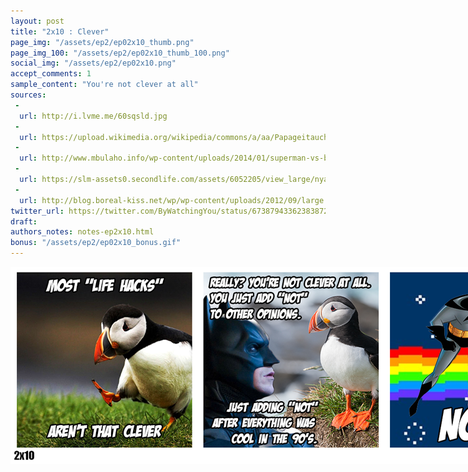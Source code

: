 ```yaml
---
layout: post
title: "2x10 : Clever"
page_img: "/assets/ep2/ep02x10_thumb.png"
page_img_100: "/assets/ep2/ep02x10_thumb_100.png"
social_img: "/assets/ep2/ep02x10.png"
accept_comments: 1
sample_content: "You're not clever at all"
sources: 
 -
  url: http://i.lvme.me/60sqsld.jpg
 -
  url: https://upload.wikimedia.org/wikipedia/commons/a/aa/Papageitaucher_Fratercula_arctica.jpg
 -
  url: http://www.mbulaho.info/wp-content/uploads/2014/01/superman-vs-batman-movie-6yufcdiz.jpg
 -
  url: https://slm-assets0.secondlife.com/assets/6052205/view_large/nyan-cat.jpg?1344462370
 -
  url: http://blog.boreal-kiss.net/wp/wp-content/uploads/2012/09/large.gif
twitter_url: https://twitter.com/ByWatchingYou/status/673879433623838721
draft: 
authors_notes: notes-ep2x10.html
bonus: "/assets/ep2/ep02x10_bonus.gif"
---
```



<div style="margin-left: auto; margin-right: auto; width: 900px;">
  <img src="/assets/ep2/ep02x10.png" alt="Clever" style="width: 900px" />
</div>

<div style="display: none">
  Script:

  Bonus:

</div>
